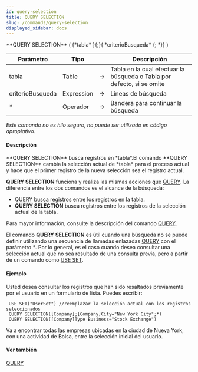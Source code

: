 ```yaml
---
id: query-selection
title: QUERY SELECTION
slug: /commands/query-selection
displayed_sidebar: docs
---
```


<!--REF #_command_.QUERY SELECTION.Syntax-->**QUERY SELECTION** ( {*tabla* }{;}{ *criterioBusqueda* {; *}} )<!-- END REF-->
<!--REF #_command_.QUERY SELECTION.Params-->
| Parámetro | Tipo |  | Descripción |
| --- | --- | --- | --- |
| tabla | Table | &#8594;  | Tabla en la cual efectuar la búsqueda o Tabla por defecto, si se omite |
| criterioBusqueda | Expression | &#8594;  | Líneas de búsqueda |
| * | Operador | &#8594;  | Bandera para continuar la búsqueda |

<!-- END REF-->

*Este comando no es hilo seguro, no puede ser utilizado en código apropiativo.*


#### Descripción 

<!--REF #_command_.QUERY SELECTION.Summary-->**QUERY SELECTION** busca registros en *tabla*.<!-- END REF-->El comando **QUERY SELECTION** cambia la selección actual de *tabla* para el proceso actual y hace que el primer registro de la nueva selección sea el registro actual. 

**QUERY SELECTION** funciona y realiza las mismas acciones que [QUERY](query.md). La diferencia entre los dos comandos es el alcance de la búsqueda:

* [QUERY](query.md) busca registros entre los registros en la tabla.
* **QUERY SELECTION** busca registros entre los registros de la selección actual de la tabla.

Para mayor información, consulte la descripción del comando [QUERY](query.md).

El comando **QUERY SELECTION** es útil cuando una búsqueda no se puede definir utilizando una secuencia de llamadas enlazadas [QUERY](query.md) con el parámetro *\**. Por lo general, es el caso cuando desea consultar una selección actual que no sea resultado de una consulta previa, pero a partir de un comando como [USE SET](use-set.md). 

#### Ejemplo 

Usted desea consultar los registros que han sido resaltados previamente por el usuario en un formulario de lista. Puedes escribir:

```4d
 USE SET("UserSet") //reemplazar la selección actual con los registros seleccionados
 QUERY SELECTION([Company];[Company]City="New York City";*)
 QUERY SELECTION([Company]Type Business="Stock Exchange")
```

Va a encontrar todas las empresas ubicadas en la ciudad de Nueva York, con una actividad de Bolsa, entre la selección inicial del usuario.

#### Ver también 

[QUERY](query.md)  